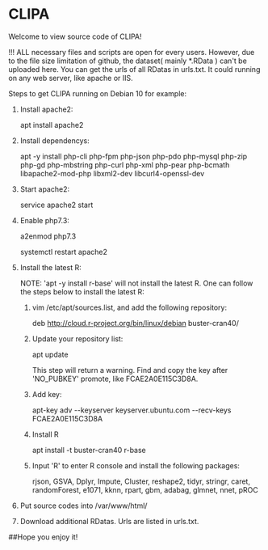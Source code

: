 # CLIPA


Welcome to view source code of CLIPA!

!!! ALL necessary files and scripts are open for every users. However, due to the file size limitation of github, the dataset( mainly *.RData ) can't be uploaded here. You can get the urls of all RDatas in urls.txt. It could running on any web server, like apache or IIS.

Steps to get CLIPA running on Debian 10 for example:

1. Install apache2:

   apt install apache2
   
2. Install dependencys:

   apt -y install php-cli php-fpm php-json php-pdo php-mysql php-zip php-gd php-mbstring php-curl php-xml php-pear php-bcmath libapache2-mod-php libxml2-dev libcurl4-openssl-dev
   
3. Start apache2:

   service apache2 start
   
4. Enable php7.3:
   
   a2enmod php7.3
   
   systemctl restart apache2

5. Install the latest R:

   NOTE: 'apt -y install r-base' will not install the latest R. One can follow the steps below to install the latest R:
      
      1. vim /etc/apt/sources.list, and add the following repository:
       
         deb http://cloud.r-project.org/bin/linux/debian buster-cran40/
         
      2. Update your repository list:
      
         apt update
 
         This step will return a warning. Find and copy the key after 'NO_PUBKEY' promote, like FCAE2A0E115C3D8A.
         
      3. Add key:
         
         apt-key adv --keyserver keyserver.ubuntu.com --recv-keys FCAE2A0E115C3D8A
         
      4. Install R
      
         apt install -t buster-cran40 r-base
         
      5. Input 'R' to enter R console and install the following packages:
      
         rjson, GSVA, Dplyr, Impute, Cluster, reshape2, tidyr, stringr, caret, randomForest, e1071, kknn, rpart, gbm, adabag, glmnet, nnet, pROC
         
6. Put source codes into /var/www/html/
         
7. Download additional RDatas. Urls are listed in urls.txt.
         
##Hope you enjoy it!
         
